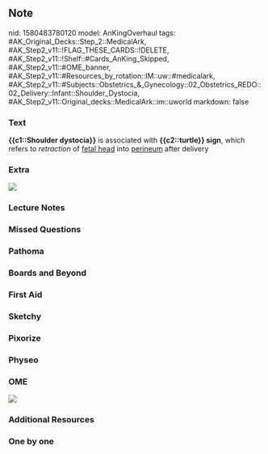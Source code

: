 ## Note
nid: 1580483780120
model: AnKingOverhaul
tags: #AK_Original_Decks::Step_2::MedicalArk, #AK_Step2_v11::!FLAG_THESE_CARDS::!DELETE, #AK_Step2_v11::!Shelf::#Cards_AnKing_Skipped, #AK_Step2_v11::#OME_banner, #AK_Step2_v11::#Resources_by_rotation::IM::uw::#medicalark, #AK_Step2_v11::#Subjects::Obstetrics_&_Gynecology::02_Obstetrics_REDO::02_Delivery::Infant::Shoulder_Dystocia, #AK_Step2_v11::Original_decks::MedicalArk::im::uworld
markdown: false

### Text
<b>{{c1::Shoulder dystocia}}</b> is associated with
<b>{{c2::turtle}} sign</b>, which refers to <i>retraction</i> of
<u>fetal head</u> into <u>perineum</u> after delivery

### Extra
<img src="paste-55de3e5fa7ae9f9194a388c1a6539e44527829b4.jpg">

### Lecture Notes


### Missed Questions


### Pathoma


### Boards and Beyond


### First Aid


### Sketchy


### Pixorize


### Physeo


### OME
<div class="ome-widget">
  <a href="https://onlinemeded.org?ref=anki"><img src=
  "_OME_AnkiFlashcards_General_4.png"></a>
</div>

### Additional Resources


### One by one


